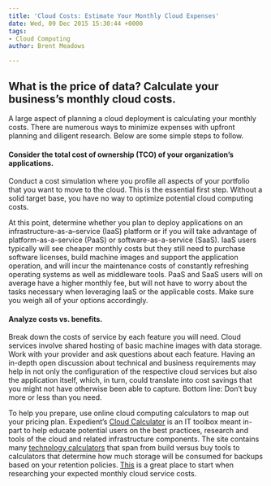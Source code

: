 ```yaml
---
title: 'Cloud Costs: Estimate Your Monthly Cloud Expenses'
date: Wed, 09 Dec 2015 15:30:44 +0000
tags:
- Cloud Computing
author: Brent Meadows

---
```

## What is the price of data? Calculate your business’s monthly cloud costs.

A large aspect of planning a cloud deployment is calculating your monthly costs. There are numerous ways to minimize expenses with upfront planning and diligent research. Below are some simple steps to follow.

#### Consider the total cost of ownership (TCO) of your organization’s applications. 

Conduct a cost simulation where you profile all aspects of your portfolio that you want to move to the cloud. This is the essential first step. Without a solid target base, you have no way to optimize potential cloud computing costs.

At this point, determine whether you plan to deploy applications on an infrastructure-as-a–service (IaaS) platform or if you will take advantage of platform-as-a-service (PaaS) or software-as-a-service (SaaS). IaaS users typically will see cheaper monthly costs but they still need to purchase software licenses, build machine images and support the application operation, and will incur the maintenance costs of constantly refreshing operating systems as well as middleware tools. PaaS and SaaS users will on average have a higher monthly fee, but will not have to worry about the tasks necessary when leveraging IaaS or the applicable costs. Make sure you weigh all of your options accordingly.

#### Analyze costs vs. benefits. 

Break down the costs of service by each feature you will need. Cloud services involve shared hosting of basic machine images with data storage. Work with your provider and ask questions about each feature. Having an in-depth open discussion about technical and business requirements may help in not only the configuration of the respective cloud services but also the application itself, which, in turn, could translate into cost savings that you might not have otherwise been able to capture. Bottom line: Don’t buy more or less than you need.

To help you prepare, use online cloud computing calculators to map out your pricing plan. Expedient’s [Cloud Calculator](http://www.thecloudcalculator.com/) is an IT toolbox meant in-part to help educate potential users on the best practices, research and tools of the cloud and related infrastructure components. The site contains many [technology calculators](http://www.thecloudcalculator.com/calculators/index.html) that span from build versus buy tools to calculators that determine how much storage will be consumed for backups based on your retention policies. [This](http://www.thecloudcalculator.com/) is a great place to start when researching your expected monthly cloud service costs.